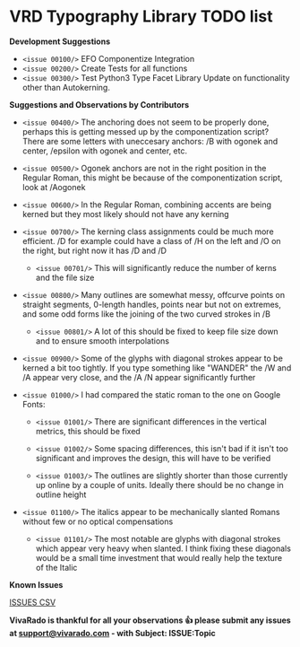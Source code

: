 VRD Typography Library TODO list
=============================

**Development Suggestions**

 * ```<issue 00100/>``` EFO Componentize Integration
 * ```<issue 00200/>``` Create Tests for all functions
 * ```<issue 00300/>``` Test Python3 Type Facet Library Update on functionality other than Autokerning.

**Suggestions and Observations by Contributors**

 * ```<issue 00400/>``` The anchoring does not seem to be properly done, perhaps this is getting messed up by the componentization script? There are some letters with uneccesary anchors: /B with ogonek and center, /epsilon with ogonek and center, etc.

 * ```<issue 00500/>``` Ogonek anchors are not in the right position in the Regular Roman, this might be because of the componentization script, look at /Aogonek

 * ```<issue 00600/>``` In the Regular Roman, combining accents are being kerned but they most likely should not have any kerning

 * ```<issue 00700/>``` The kerning class assignments could be much more efficient. /D for example could have a class of /H on the left and /O on the right, but right now it has /D and /D

	 * ```<issue 00701/>``` This will significantly reduce the number of kerns and the file size

 * ```<issue 00800/>``` Many outlines are somewhat messy, offcurve points on straight segments, 0-length handles, points near but not on extremes, and some odd forms like the joining of the two curved strokes in /B

     * ```<issue 00801/>``` A lot of this should be fixed to keep file size down and to ensure smooth interpolations

 * ```<issue 00900/>``` Some of the glyphs with diagonal strokes appear to be kerned a bit too tightly. If you type something like "WANDER" the /W and /A appear very close, and the /A /N appear significantly further

 * ```<issue 01000/>``` I had compared the static roman to the one on Google Fonts:

     * ```<issue 01001/>``` There are significant differences in the vertical metrics, this should be fixed

     * ```<issue 01002/>``` Some spacing differences, this isn't bad if it isn't too significant and improves the design, this will have to be verified

     * ```<issue 01003/>``` The outlines are slightly shorter than those currently up online by a couple of units. Ideally there should be no change in outline height

 * ```<issue 01100/>``` The italics appear to be mechanically slanted Romans without few or no optical compensations

     * ```<issue 01101/>``` The most notable are glyphs with diagonal strokes which appear very heavy when slanted. I think fixing these diagonals would be a small time investment that would really help the texture of the Italic


**Known Issues**

[ISSUES CSV](https://github.com/VivaRado/Advent/blob/master/issues.csv)

**VivaRado is thankful for all your observations :+1: please submit any issues at support@vivarado.com - with Subject: ISSUE:Topic**